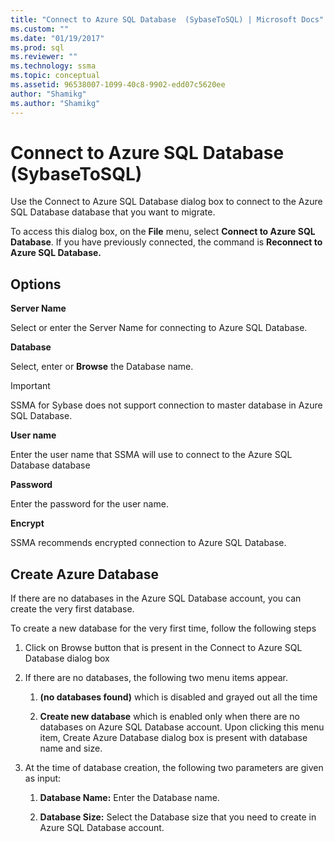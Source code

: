 ```yaml
---
title: "Connect to Azure SQL Database  (SybaseToSQL) | Microsoft Docs"
ms.custom: ""
ms.date: "01/19/2017"
ms.prod: sql
ms.reviewer: ""
ms.technology: ssma
ms.topic: conceptual
ms.assetid: 96538007-1099-40c8-9902-edd07c5620ee
author: "Shamikg"
ms.author: "Shamikg"
---
```

# Connect to Azure SQL Database  (SybaseToSQL)
Use the Connect to Azure SQL Database dialog box to connect to the Azure SQL Database database that you want to migrate.  
  
To access this dialog box, on the **File** menu, select **Connect to Azure SQL Database**. If you have previously connected, the command is **Reconnect to Azure SQL Database.**  
  
## Options  
**Server Name**  
  
Select or enter the Server Name for connecting to Azure SQL Database.  
  
**Database**  
  
Select, enter or **Browse** the Database name.  
  
> [!IMPORTANT]  
> SSMA for Sybase does not support connection to master database in Azure SQL Database.  
  
**User name**  
  
Enter the user name that SSMA will use to connect to the Azure SQL Database database  
  
**Password**  
  
Enter the password for the user name.  
  
**Encrypt**  
  
SSMA recommends encrypted connection to Azure SQL Database.  
  
## Create Azure Database  
If there are no databases in the Azure SQL Database account, you can create the very first database.  
  
To create a new database for the very first time, follow the following steps  
  
1.  Click on Browse button that is present in the Connect to Azure SQL Database dialog box  
  
2.  If there are no databases, the following two menu items appear.  
  
    1.  **(no databases found)** which is disabled and grayed out all the time  
  
    2.  **Create new database** which is enabled only when there are no databases on Azure SQL Database account. Upon clicking this menu item, Create Azure Database dialog box is present with database name and size.  
  
3.  At the time of database creation, the following two parameters are given as input:  
  
    1.  **Database Name:** Enter the Database name.  
  
    2.  **Database Size:** Select the Database size that you need to create in Azure SQL Database account.  
  
